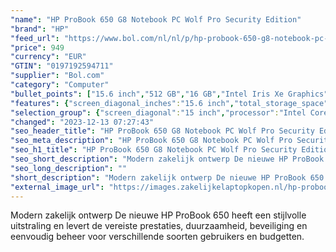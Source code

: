 ```yaml
---
"name": "HP ProBook 650 G8 Notebook PC Wolf Pro Security Edition"
"brand": "HP"
"feed_url": "https://www.bol.com/nl/nl/p/hp-probook-650-g8-notebook-pc-wolf-pro-security-edition/9300000136900323"
"price": 949
"currency": "EUR"
"GTIN": "0197192594711"
"supplier": "Bol.com"
"category": "Computer"
"bullet_points": ["15.6 inch","512 GB","16 GB","Intel Iris Xe Graphics"]
"features": {"screen_diagonal_inches":"15.6 inch","total_storage_space":"512 GB","memory_size":"16 GB","graphics_card":"Intel Iris Xe Graphics"}
"selection_group": {"screen_diagonal":"15 inch","processor":"Intel Core i5","changed_price_past_3_days":false,"product_family":"Probook"}
"changed": "2023-12-13 07:27:43"
"seo_header_title": "HP ProBook 650 G8 Notebook PC Wolf Pro Security Edition"
"seo_meta_description": "HP ProBook 650 G8 Notebook PC Wolf Pro Security Edition"
"seo_h1_title": "HP ProBook 650 G8 Notebook PC Wolf Pro Security Edition"
"seo_short_description": "Modern zakelijk ontwerp De nieuwe HP ProBook 650 heeft een stijlvolle uitstraling en levert de vereiste prestaties, duurzaamheid, beveiliging en eenvoudig beheer voor verschillende soorten gebruikers en budgetten."
"seo_long_description": ""
"short_description": "Modern zakelijk ontwerp De nieuwe HP ProBook 650 heeft een stijlvolle uitstraling en levert de vereiste prestaties, duurzaamheid, beveiliging en eenvoudig beheer voor verschillende soorten gebruikers en budgetten."
"external_image_url": "https://images.zakelijkelaptopkopen.nl/hp-probook-650-g8-notebook-pc-wolf-pro-security-edition.webp"
---
```


Modern zakelijk ontwerp De nieuwe HP ProBook 650 heeft een stijlvolle uitstraling en levert de vereiste prestaties, duurzaamheid, beveiliging en eenvoudig beheer voor verschillende soorten gebruikers en budgetten.